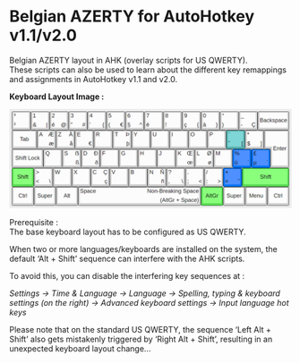 # Belgian AZERTY for AutoHotkey v1.1/v2.0

Belgian AZERTY layout in AHK (overlay scripts for US QWERTY).  
These scripts can also be used to learn about the different key remappings and assignments in AutoHotkey v1.1 and v2.0.

**Keyboard Layout Image&nbsp;:**

![Belgian AZERTY (Shift Lock for letters and digits)](Belgian%20AZERTY%20(Shift%20Lock%20for%20letters%20and%20digits).png)

Prerequisite&nbsp;:  
The base keyboard layout has to be configured as US QWERTY.

When two or more languages/keyboards are installed on the system, the default ‘Alt + Shift’ sequence can interfere with the AHK scripts.

To avoid this, you can disable the interfering key sequences at&nbsp;:

*Settings -&gt; Time &amp; Language -&gt; Language -&gt; Spelling, typing &amp; keyboard settings (on the right) -&gt; Advanced keyboard settings -&gt; Input language hot keys*

Please note that on the standard US QWERTY, the sequence ‘Left Alt + Shift’ also gets mistakenly triggered by ‘Right Alt + Shift’, resulting in an unexpected keyboard layout change...
